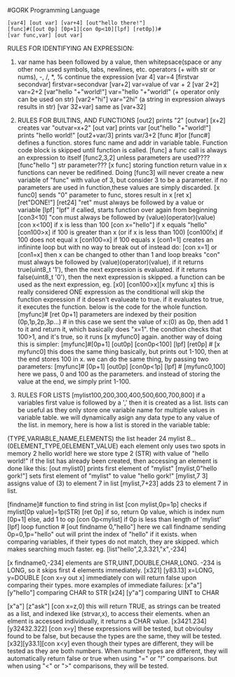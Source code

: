 #GORK Programming Language
```
[var4] [out var] [var+4] [out"hello there!"]
[func]#([out 0p] [0p+1][con 0p<10][lpf] [ret0p])#
[var func,var] [out var]
```
RULES FOR IDENTIFYING AN EXPRESSION:
1. var name has been followed by a value, then whitepsace(space or any other non used symbols, tabs, newlines, etc. operators (+ with str or nums), -, /, *, % continue the expression
  [var 4]                  var=4
  [firstvar secondvar]     firstvar=secondvar
  [var+2]                  var=value of var + 2
  [var 2+2]                var=2+2
  [var"hello "+"world!"]   var="hello "+"world!" (+ operator only can be used on str)
  [var2+"hi"]              var="2hi" (a string in expression always results in str)
  [var 32+var]             same as [var+32]

2. RULES FOR BUILTINS, AND FUNCTIONS
  [out2]                  prints "2"
  [outvar] [x+2]          creates var "outvar=x+2"
  [out var]               prints var
  [out"hello "+"world!"]  prints "hello world!"
  [out2+var/3]            prints var/3+2
  [func #]or
  [func#]                 defines a function. stores func name and addr in variable
                          table. Function code block is skipped until function is called.
  [func]                  a func call is always an expression to itself
  [func2,3,2]             unless parameters are used????
  [func"hello "]          str parameter???
  [x func]                storing function return value in x
                          functions can never be redifined. Doing [func3] will never
                          create a new variable of "func" with value of 3, but consider
                          3 to be a parameter. if no parameters are used in function,these values are simply discarded.
  [x func0]               sends "0" parameter to func, stores result in x
  [ret x]
  [ret"DONE!"]
  [ret24]                 "ret" must always be followed by a value or variable
  [lpf]                   "lpf" if called, starts function over again from beginning
  [con3<10]               "con must always be followed by (value)(operator)(value)
  [con x<100]             if x is less than 100
  [con x="hello"]         if x equals "hello"
  [con100>x]              if 100 is greater than x (or if x is less than 100)
  [con100!x]              if 100 does not equal x
  [con100=x]              if 100 equals x
  [con1=1]                creates an infininte loop but with no way to break out of
                          instead do:
  [con x=1] or
  [con1=x]                then x can be changed to other than 1 and loop breaks
                          "con" must always be followed by (value)(operator)(value), if
                          it returns true(uint8_t '1'), then the next expression is evaluated. if it returns false(uint8_t '0'), then the next expression is skipped.
                          a function can be used as the next expression, eg.
  [x0]
  [con100>x][x myfunc x]  this is really considered ONE expression as the conditional
                          will skip the function expression if it doesn't evalueate to
                          true. if it evaluates to true, it executes the function. below is the code for the whole function.
  [myfunc]#
          [ret 0p+1]      parameters are indexed by their position (0p,1p,2p,3p...)
          #               in this case we sent the value of x:(0) as 0p, then add 1
                          to it and return it, which basically does "x=1". the condtion checks that 100>1, and it's true, so it runs [x myfunc0] again.
                          another way of doing this is simpler:
  [myfunc]#[0p+1]
           [out0p]
           [con0p<100]
           [lpf]
           [ret0p]
          #
  [x myfunc0]             this does the same thing basically, but prints out 1-100,
                          then at the end stores 100 in x. we can do the same thing,
                          by passing two parameters:
    [myfunc]#
           [0p+1]
           [out0p]
           [con0p<1p]
           [lpf]
          #
  [myfunc0,100]        here we pass, 0 and 100 as the parameters. and instead of
                       storing the value at the end, we simply print 1-100.
                       
3. RULES FOR LISTS
  [mylist100,200,300,400,500,600,700,800] if a variables first value is followed by a 
                                          ',' then it is created as a list. lists can be useful as they only store one variable name for multiple values in variable table. we will dynamically asign any data type to any value of the list. in memory, here is how a list is stored in the variable table:
  
  (TYPE,VARIABLE_NAME,ELEMENTS)           the list header
   24   mylist        8...  
  (0ELEMENT_TYPE,0ELEMENT_VALUE)          each element only uses two spots in memory
   2             hello world!             here we store type 2 (STR) with value of
                                          "hello world!"
                                          if the list has already been created, then accessing an element is done like this:
  [out mylist0]                           prints first element of "mylist"
  [mylist,0"hello gork!"]                  sets first element of "mylist" to value 
                                          "hello gork!"
  [mylist,7 3]                             assigns value of (3) to element 7 in list
  [mylist,7+23]                            adds 23 to element 7 in list.
  
  [findname]#                             function to find string in list
              [con mylist,0p=1p]          checks if mylist[0p value]=1p(STR)
              [ret 0p]                    if so, return 0p value, which is index num
              [0p+1]                      else, add 1 to op
              [con 0p<mylist]             if 0p is less than length of 'mylist'
              [lpf]                       loop function
            #
  [out findname 0,"hello"]                here we call findname sending 0p=0,1p="hello"
                                          out will print the index of "hello" if it exists.
                                          when comparing variables, if their types do not match, they are skipped. which makes searching much faster. eg.
  [list"hello",2,3.321,"x",-234]
  
  [x findname0,-234]                     elements are STR,UINT,DOUBLE,CHAR,LONG.
                                         -234 is LONG, so it skips first 4 elements immediately.
  [x321] [y83.13]                        x=LONG, y=DOUBLE
  [con x=y out x]                        immediately con will return false upon
                                         comparing their types. more examples of immediate failures:
  [x"a"] [y"hello"]                      comparing CHAR to STR
  [x24]  [y"a"]                          comparing UINT to CHAR
  
  [x"a"] [z"ask"]
  [con x=z,0]                            this will return TRUE, as strings can be
                                         treated as a list, and indexed like (strvar,x), to access their elements. when an elment is accessed individually, it returns a CHAR value.
  [x3421.234] [y32432.322]
  [con x=y]
                                        these expressions will be tested, but obvioulsy found to be false, but because the types are the same, they will be tested.
  [x32][y33.1][con x<y]                 even though their types are different, they
                                        will be tested as they are both numbers. When number types are different, they will automatically return false or true when using "=" or "!" comparisons. but when using "<" or ">" comparisons, they will be tested.
  
  